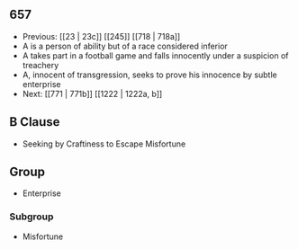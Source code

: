 ## 657
- Previous: [[23 | 23c]] [[245]] [[718 | 718a]] 
- A is a person of ability but of a race considered inferior
- A takes part in a football game and falls innocently under a suspicion of treachery
- A, innocent of transgression, seeks to prove his innocence by subtle enterprise
- Next: [[771 | 771b]] [[1222 | 1222a, b]] 

## B Clause
- Seeking by Craftiness to Escape Misfortune

## Group
- Enterprise

### Subgroup
- Misfortune

